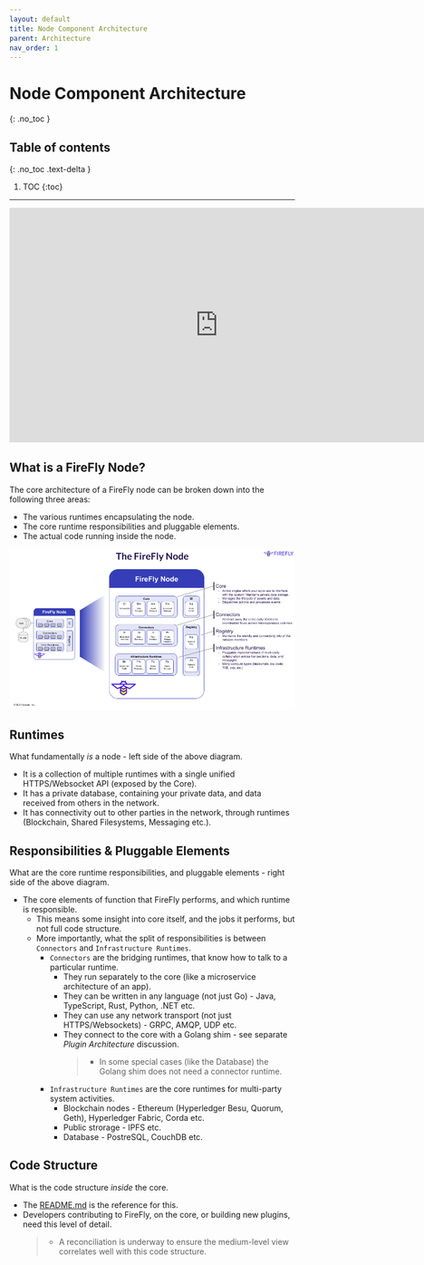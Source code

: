 ```yaml
---
layout: default
title: Node Component Architecture
parent: Architecture
nav_order: 1
---
```


# Node Component Architecture

{: .no_toc }

## Table of contents

{: .no_toc .text-delta }

1. TOC
   {:toc}

---

<iframe width="736" height="414" src="https://www.youtube.com/embed/KbXcP7wAB-0" title="YouTube video player" frameborder="0" allow="accelerometer; autoplay; clipboard-write; encrypted-media; gyroscope; picture-in-picture" allowfullscreen></iframe>

## What is a FireFly Node?

The core architecture of a FireFly node can be broken down into the following three areas:

- The various runtimes encapsulating the node.
- The core runtime responsibilities and pluggable elements.
- The actual code running inside the node.

![Node Component Architecture](../images/firefly_node.png "Periodic Table of Elements")

## Runtimes

What fundamentally _is_ a node - left side of the above diagram.

- It is a collection of multiple runtimes with a single unified HTTPS/Websocket API (exposed by the Core).
- It has a private database, containing your private data, and data received from others in the network.
- It has connectivity out to other parties in the network, through runtimes (Blockchain, Shared Filesystems, Messaging etc.).

## Responsibilities & Pluggable Elements

What are the core runtime responsibilities, and pluggable elements - right side of the above diagram.

- The core elements of function that FireFly performs, and which runtime is responsible.
  - This means some insight into core itself, and the jobs it performs, but not full code structure.
  - More importantly, what the split of responsibilities is between `Connectors` and `Infrastructure Runtimes`.
    - `Connectors` are the bridging runtimes, that know how to talk to a particular runtime.
      - They run separately to the core (like a microservice architecture of an app).
      - They can be written in any language (not just Go) - Java, TypeScript, Rust, Python, .NET etc.
      - They can use any network transport (not just HTTPS/Websockets) - GRPC, AMQP, UDP etc.
      - They connect to the core with a Golang shim - see separate _Plugin Architecture_ discussion.
        > - In some special cases (like the Database) the Golang shim does not need a connector runtime.
    - `Infrastructure Runtimes` are the core runtimes for multi-party system activities.
      - Blockchain nodes - Ethereum (Hyperledger Besu, Quorum, Geth), Hyperledger Fabric, Corda etc.
      - Public strorage - IPFS etc.
      - Database - PostreSQL, CouchDB etc.

## Code Structure

What is the code structure _inside_ the core.

- The [README.md](https://github.com/hyperledger/firefly#readme) is the reference for this.
- Developers contributing to FireFly, on the core, or building new plugins, need this level of detail.
  > - A reconciliation is underway to ensure the medium-level view correlates well with this code structure.
